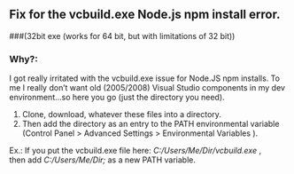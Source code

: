 ## Fix for the vcbuild.exe Node.js npm install error. 
###(32bit exe (works for 64 bit, but with limitations of 32 bit))

### Why?:
I got really irritated with the vcbuild.exe issue for Node.JS npm installs. To me I really don’t want old (2005/2008) Visual Studio components in my dev environment…so here you go (just the directory you need). 

1. Clone, download, whatever these files into a directory. 
2. Then add the directory as an entry to the PATH environmental variable (Control Panel > Advanced Settings > Environmental Variables ).

Ex.: If you put the vcbuild.exe file here: *C:/Users/Me/Dir/vcbuild.exe* ,<br>
then add *C:/Users/Me/Dir;* as a new PATH variable.
